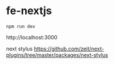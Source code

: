 # fe-nextjs
```
npm run dev 
```
http://localhost:3000

next stylus https://github.com/zeit/next-plugins/tree/master/packages/next-stylus